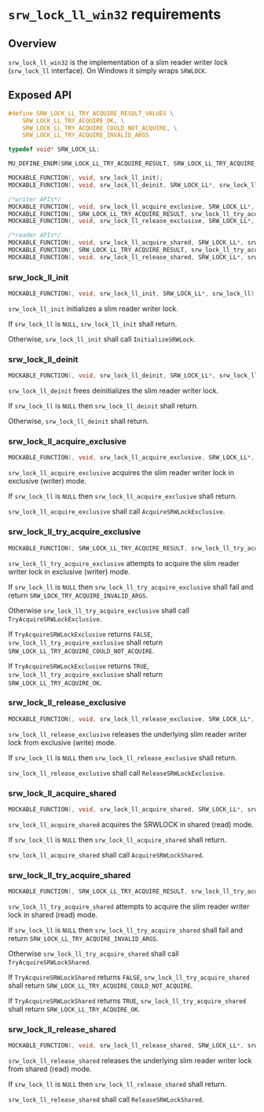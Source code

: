 # `srw_lock_ll_win32` requirements

## Overview

`srw_lock_ll_win32` is the implementation of a slim reader writer lock (`srw_lock_ll` interface). On Windows it simply wraps `SRWLOCK`.

## Exposed API

```c
#define SRW_LOCK_LL_TRY_ACQUIRE_RESULT_VALUES \
    SRW_LOCK_LL_TRY_ACQUIRE_OK, \
    SRW_LOCK_LL_TRY_ACQUIRE_COULD_NOT_ACQUIRE, \
    SRW_LOCK_LL_TRY_ACQUIRE_INVALID_ARGS

typedef void* SRW_LOCK_LL;

MU_DEFINE_ENUM(SRW_LOCK_LL_TRY_ACQUIRE_RESULT, SRW_LOCK_LL_TRY_ACQUIRE_RESULT_VALUES)

MOCKABLE_FUNCTION(, void, srw_lock_ll_init);
MOCKABLE_FUNCTION(, void, srw_lock_ll_deinit, SRW_LOCK_LL*, srw_lock_ll);

/*writer APIs*/
MOCKABLE_FUNCTION(, void, srw_lock_ll_acquire_exclusive, SRW_LOCK_LL*, srw_lock_ll);
MOCKABLE_FUNCTION(, SRW_LOCK_LL_TRY_ACQUIRE_RESULT, srw_lock_ll_try_acquire_exclusive, SRW_LOCK_LL*, srw_lock_ll);
MOCKABLE_FUNCTION(, void, srw_lock_ll_release_exclusive, SRW_LOCK_LL*, srw_lock_ll);

/*reader APIs*/
MOCKABLE_FUNCTION(, void, srw_lock_ll_acquire_shared, SRW_LOCK_LL*, srw_lock_ll);
MOCKABLE_FUNCTION(, SRW_LOCK_LL_TRY_ACQUIRE_RESULT, srw_lock_ll_try_acquire_shared, SRW_LOCK_LL*, srw_lock_ll);
MOCKABLE_FUNCTION(, void, srw_lock_ll_release_shared, SRW_LOCK_LL*, srw_lock_ll);
```

### srw_lock_ll_init
```c
MOCKABLE_FUNCTION(, void, srw_lock_ll_init, SRW_LOCK_LL*, srw_lock_ll);
```

`srw_lock_ll_init` initializes a slim reader writer lock.

If `srw_lock_ll` is `NULL`, `srw_lock_ll_init` shall return.

Otherwise, `srw_lock_ll_init` shall call `InitializeSRWLock`.

### srw_lock_ll_deinit
```c
MOCKABLE_FUNCTION(, void, srw_lock_ll_deinit, SRW_LOCK_LL*, srw_lock_ll);
```

`srw_lock_ll_deinit` frees deinitializes the slim reader writer lock.

If `srw_lock_ll` is `NULL` then `srw_lock_ll_deinit` shall return.

Otherwise, `srw_lock_ll_deinit` shall return.

### srw_lock_ll_acquire_exclusive
```c
MOCKABLE_FUNCTION(, void, srw_lock_ll_acquire_exclusive, SRW_LOCK_LL*, srw_lock_ll);
```

`srw_lock_ll_acquire_exclusive` acquires the slim reader writer lock in exclusive (writer) mode.

If `srw_lock_ll` is `NULL` then `srw_lock_ll_acquire_exclusive` shall return.

`srw_lock_ll_acquire_exclusive` shall call `AcquireSRWLockExclusive`.

### srw_lock_ll_try_acquire_exclusive
```c
MOCKABLE_FUNCTION(, SRW_LOCK_LL_TRY_ACQUIRE_RESULT, srw_lock_ll_try_acquire_exclusive, SRW_LOCK_LL*, srw_lock_ll);
```

`srw_lock_ll_try_acquire_exclusive` attempts to acquire the slim reader writer lock in exclusive (writer) mode.

If `srw_lock_ll` is `NULL` then `srw_lock_ll_try_acquire_exclusive` shall fail and return `SRW_LOCK_TRY_ACQUIRE_INVALID_ARGS`.

Otherwise `srw_lock_ll_try_acquire_exclusive` shall call `TryAcquireSRWLockExclusive`.

If `TryAcquireSRWLockExclusive` returns `FALSE`, `srw_lock_ll_try_acquire_exclusive` shall return `SRW_LOCK_LL_TRY_ACQUIRE_COULD_NOT_ACQUIRE`.

If `TryAcquireSRWLockExclusive` returns `TRUE`, `srw_lock_ll_try_acquire_exclusive` shall return `SRW_LOCK_LL_TRY_ACQUIRE_OK`.

### srw_lock_ll_release_exclusive
```c
MOCKABLE_FUNCTION(, void, srw_lock_ll_release_exclusive, SRW_LOCK_LL*, srw_lock_ll);
```

`srw_lock_ll_release_exclusive` releases the underlying slim reader writer lock from exclusive (write) mode.

If `srw_lock_ll` is `NULL` then `srw_lock_ll_release_exclusive` shall return.

`srw_lock_ll_release_exclusive` shall call `ReleaseSRWLockExclusive`.

### srw_lock_ll_acquire_shared
```c
MOCKABLE_FUNCTION(, void, srw_lock_ll_acquire_shared, SRW_LOCK_LL*, srw_lock_ll);
```

`srw_lock_ll_acquire_shared` acquires the SRWLOCK in shared (read) mode.

If `srw_lock_ll` is `NULL` then `srw_lock_ll_acquire_shared` shall return.

`srw_lock_ll_acquire_shared` shall call `AcquireSRWLockShared`.

### srw_lock_ll_try_acquire_shared
```c
MOCKABLE_FUNCTION(, SRW_LOCK_LL_TRY_ACQUIRE_RESULT, srw_lock_ll_try_acquire_shared, SRW_LOCK_LL*, srw_lock_ll);
```

`srw_lock_ll_try_acquire_shared` attempts to acquire the slim reader writer lock in shared (read) mode.

If `srw_lock_ll` is `NULL` then `srw_lock_ll_try_acquire_shared` shall fail and return `SRW_LOCK_LL_TRY_ACQUIRE_INVALID_ARGS`.

Otherwise `srw_lock_ll_try_acquire_shared` shall call `TryAcquireSRWLockShared`.

If `TryAcquireSRWLockShared` returns `FALSE`, `srw_lock_ll_try_acquire_shared` shall return `SRW_LOCK_LL_TRY_ACQUIRE_COULD_NOT_ACQUIRE`.

If `TryAcquireSRWLockShared` returns `TRUE`, `srw_lock_ll_try_acquire_shared` shall return `SRW_LOCK_LL_TRY_ACQUIRE_OK`.

### srw_lock_ll_release_shared
```c
MOCKABLE_FUNCTION(, void, srw_lock_ll_release_shared, SRW_LOCK_LL*, srw_lock_ll);
```

`srw_lock_ll_release_shared` releases the underlying slim reader writer lock from shared (read) mode.

If `srw_lock_ll` is `NULL` then `srw_lock_ll_release_shared` shall return.

`srw_lock_ll_release_shared` shall call `ReleaseSRWLockShared`.
